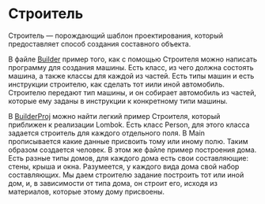 # Строитель

Строитель — порождающий шаблон проектирования, который предоставляет способ создания составного объекта.

В файле [Builder](https://github.com/Glevelll/Design-Patterns/tree/main/PatternBuilder/Builder) пример того, как с помощью Строителя можно написать программу для создания машины. Есть класс, из чего должна состоять машина, а также классы для каждой из частей. Есть типы машин и есть инструкции строителю, как сделать тот иили иной автомобиль. Строителю передают тип машины, и он собирает автомобиль из частей, которые ему заданы в инструкции к конкретному типи машины.

В [BuilderProj](https://github.com/Glevelll/Design-Patterns/tree/main/PatternBuilder/BuilderProj) можно найти легкий пример Строителя, который приближен к реализации Lombok. Есть класс Person, для этого класса задается строитель для каждого отдельного поля. В Main прописывается какие данные присвоить тому или иному полю. Таким образом создается человек.
В этом же файле пример построения дома. Есть разные типы домов, для каждого дома есть свои составляющие: стены, крыша и окна. Разумеется, у каждого вида дома свой набор составляющих. Мы даем строителю задание построить тот или иной дом, и, в зависимости от типа дома, он строит его, исходя из материалов, которые этому дому присвоены.
